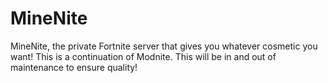 # MineNite
MineNite, the private Fortnite server that gives you whatever cosmetic you want! This is a continuation of Modnite. This will be in and out of maintenance to ensure quality!
